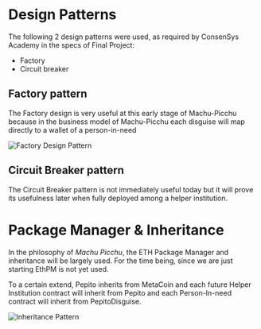 # Design Patterns
The following 2 design patterns were used, as required by ConsenSys Academy in the specs of Final Project:
* Factory
* Circuit breaker
## Factory pattern
The Factory design is very useful at this early stage of Machu-Picchu because in the business model of Machu-Picchu each disguise will map directly to a wallet of a person-in-need

![Factory Design Pattern](https://github.com/kvutien/Machu-Picchu/blob/main/Pepito/Factory%20Pattern.png)

## Circuit Breaker pattern
The Circuit Breaker pattern is not immediately useful today but it will prove its usefulness later when fully deployed among a helper institution.

# Package Manager & Inheritance
In the philosophy of _Machu Picchu_, the ETH Package Manager and inheritance will be largely used. For the time being, since we are just starting EthPM is not yet used.

To a certain extend, Pepito inherits from MetaCoin and each future Helper Institution contract will inherit from Pepito and each Person-In-need contract will inherit from PepitoDisguise.

![Inheritance Pattern](https://github.com/kvutien/Machu-Picchu/blob/main/Pepito/Final%20Project%20Design.png)
